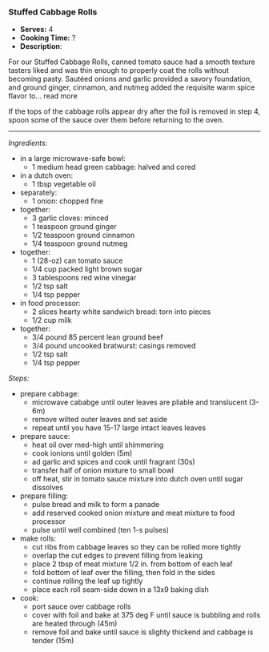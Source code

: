 ### Stuffed Cabbage Rolls

* **Serves:** 4
* **Cooking Time:** ?
* **Description**:

For our Stuffed Cabbage Rolls, canned tomato sauce had a smooth texture tasters liked and was thin enough to properly coat the rolls without becoming pasty. Sautéed onions and garlic provided a savory foundation, and ground ginger, cinnamon, and nutmeg added the requisite warm spice flavor to… read more

If the tops of the cabbage rolls appear dry after the foil is removed in step 4, spoon some of the sauce over them before returning to the oven.

-----

*Ingredients:*
* in a large microwave-safe bowl:
  * 1 medium head green cabbage: halved and cored
* in a dutch oven:
  * 1 tbsp vegetable oil
* separately:
  * 1 onion: chopped fine
* together:
  * 3 garlic cloves: minced
  * 1 teaspoon ground ginger
  * 1/2 teaspoon ground cinnamon
  * 1/4 teaspoon ground nutmeg
* together:
  * 1 (28-oz) can tomato sauce
  * 1/4 cup packed light brown sugar
  * 3 tablespoons red wine vinegar
  * 1/2 tsp salt
  * 1/4 tsp pepper
* in food processor:
  * 2 slices hearty white sandwich bread: torn into pieces
  * 1/2 cup milk
* together:    
  * 3/4 pound 85 percent lean ground beef
  * 3/4 pound uncooked bratwurst: casings removed
  * 1/2 tsp salt
  * 1/4 tsp pepper

*Steps:*
* prepare cabbage:
  * microwave cababge until outer leaves are pliable and translucent (3-6m)
  * remove wilted outer leaves and set aside
  * repeat until you have 15-17 large intact leaves leaves
* prepare sauce:
  * heat oil over med-high until shimmering
  * cook ionions until golden (5m)
  * ad garlic and spices and cook until fragrant (30s)
  * transfer half of onion mixture to small bowl
  * off heat, stir in tomato sauce mixture into dutch oven until sugar dissolves
* prepare filling:
  * pulse bread and milk to form a panade
  * add reserved cooked onion mixture and meat mixture to food processor
  * pulse until well combined (ten 1-s pulses)
* make rolls:
  * cut ribs from cabbage leaves so they can be rolled more tightly
  * overlap the cut edges to prevent filling from leaking
  * place 2 tbsp of meat mixture 1/2 in. from bottom of each leaf
  * fold bottom of leaf over the filling, then fold in the sides
  * continue rolling the leaf up tightly
  * place each roll seam-side down in a 13x9 baking dish
* cook:
  * port sauce over cabbage rolls
  * cover with foil and bake at 375 deg F until sauce is bubbling and rolls are heated through (45m)
  * remove foil and bake until sauce is slighty thickend and cabbage is tender (15m)


 
